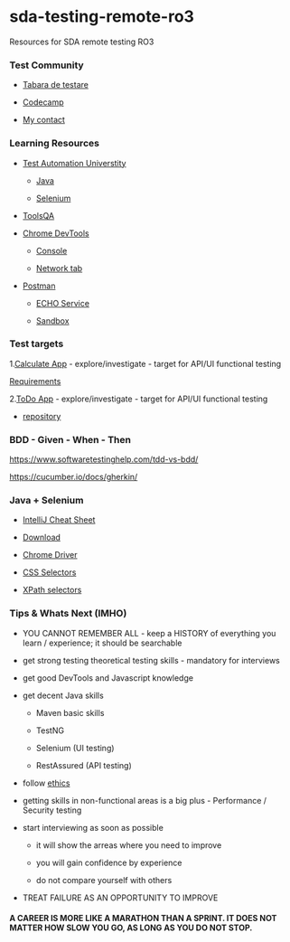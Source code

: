 # sda-testing-remote-ro3
Resources for SDA remote testing RO3


### Test Community

- [Tabara de testare](https://tabaradetestare.ro/)


- [Codecamp](https://codecamp.ro/)


- [My contact](https://www.linkedin.com/in/rusu-dan/)


### Learning Resources

- [Test Automation Universtity](https://testautomationu.applitools.com/)

    - [Java](https://testautomationu.applitools.com/java-programming-course/)
	
	- [Selenium](https://testautomationu.applitools.com/selenium-webdriver-tutorial-java/)

- [ToolsQA](https://www.toolsqa.com/)

- [Chrome DevTools](https://developers.google.com/web/tools/chrome-devtools)    

    - [Console](https://developers.google.com/web/tools/chrome-devtools/console)

    - [Network tab](https://developers.google.com/web/tools/chrome-devtools/network)


- [Postman](https://www.postman.com/downloads/)

   - [ECHO Service](https://docs.postman-echo.com/)

   - [Sandbox](https://learning.postman.com/docs/writing-scripts/script-references/postman-sandbox-api-reference/)
   

### Test targets

1.[Calculate App](http://qatools.ro/calculate/appApi.html) - explore/investigate - target for API/UI functional testing 

[Requirements](./calculate_app_requirements.md)


2.[ToDo App](https://go-gin-todo.herokuapp.com) - explore/investigate - target for API/UI functional testing

- [repository](https://github.com/danrusu/go-gin-todo)


### BDD - Given - When - Then

https://www.softwaretestinghelp.com/tdd-vs-bdd/

https://cucumber.io/docs/gherkin/


### Java + Selenium 

- [IntelliJ Cheat Sheet](./intellij_cheat_sheet.pdf)

- [Download](https://www.selenium.dev/downloads/)

- [Chrome Driver](https://chromedriver.chromium.org/downloads)

- [CSS Selectors](https://www.w3schools.com/cssref/css_selectors.asp)

- [XPath selectors](https://www.w3schools.com/xml/xpath_syntax.asp)

### Tips & Whats Next (IMHO)

- YOU CANNOT REMEMBER ALL - keep a HISTORY of everything you learn / experience; it should be searchable

- get strong testing theoretical testing skills - mandatory for interviews

- get good DevTools and Javascript knowledge

- get decent Java skills

    - Maven basic skills

    - TestNG

    - Selenium (UI testing)
 
    - RestAssured (API testing)

- follow [ethics](https://medium.com/@MarkManson/the-one-rule-for-life-a43a803b61fd)

- getting skills in non-functional areas is a big plus - Performance / Security testing

- start interviewing as soon as possible

  - it will show the arreas where you need to improve

  - you will gain confidence by experience

  - do not compare yourself with others

- TREAT FAILURE AS AN OPPORTUNITY TO IMPROVE


#### A CAREER IS MORE LIKE A MARATHON THAN A SPRINT. IT DOES NOT MATTER HOW SLOW YOU GO, AS LONG AS YOU DO NOT STOP.

